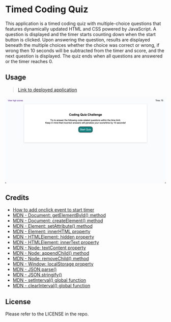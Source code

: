 # Timed Coding Quiz
This application is a timed coding quiz with multiple-choice questions that features dynamically updated HTML and CSS powered by JavaScript. A question is displayed and the timer starts counting down when the start button is clicked. Upon answering the question, results are displayed beneath the multiple choices whether the choice was correct or wrong, if wrong then 10 seconds will be subtracted from the timer and score, and the next question is displayed. The quiz ends when all questions are answered or the timer reaches 0.

## Usage
> [Link to deployed application](https://kyoriku.github.io/code-quiz/)

![Screenshot](assets/images/codingquiz.png)

## Credits

- [How to add onclick event to start timer](https://stackoverflow.com/questions/54637148/how-to-add-onclick-event-to-start-timer)
- [MDN - Document: getElementById() method](https://developer.mozilla.org/en-US/docs/Web/API/Document/getElementById)
- [MDN - Document: createElement() method](https://developer.mozilla.org/en-US/docs/Web/API/Document/createElement)
- [MDN - Element: setAttribute() method](https://developer.mozilla.org/en-US/docs/Web/API/Element/setAttribute)
- [MDN - Element: innerHTML property](https://developer.mozilla.org/en-US/docs/Web/API/Element/innerHTML)
- [MDN - HTMLElement: hidden property](https://developer.mozilla.org/en-US/docs/Web/API/HTMLElement/hidden)
- [MDN - HTMLElement: innerText property](https://developer.mozilla.org/en-US/docs/Web/API/HTMLElement/innerText)
- [MDN - Node: textContent property](https://developer.mozilla.org/en-US/docs/Web/API/Node/textContent)
- [MDN - Node: appendChild() method](https://developer.mozilla.org/en-US/docs/Web/API/Node/appendChild)
- [MDN - Node: removeChild() method](https://developer.mozilla.org/en-US/docs/Web/API/Node/removeChild)
- [MDN - Window: localStorage property](https://developer.mozilla.org/en-US/docs/Web/API/Window/localStorage)
- [MDN - JSON.parse()](https://developer.mozilla.org/en-US/docs/Web/JavaScript/Reference/Global_Objects/JSON/parse)
- [MDN - JSON.stringify()](https://developer.mozilla.org/en-US/docs/Web/JavaScript/Reference/Global_Objects/JSON/stringify)
- [MDN - setInterval() global function](https://developer.mozilla.org/en-US/docs/Web/API/setInterval)
- [MDN - clearInterval() global function](https://developer.mozilla.org/en-US/docs/Web/API/clearInterval)

## License
Please refer to the LICENSE in the repo.